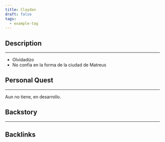 ```yaml
---
title: Claydon
draft: false
tags:
  - example-tag
---
```

 

## Description
-----------------------

- Olvidadizo
- No confia en la forma de la ciudad de Matreus


## Personal Quest
---------------------
Aun no tiene, en desarrollo.


## Backstory
---------------------


## Backlinks